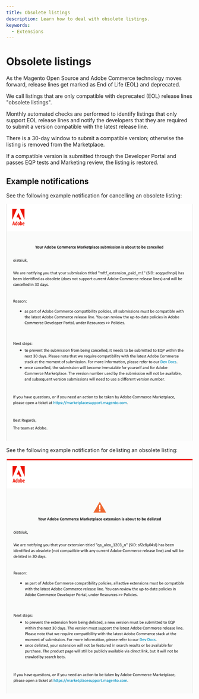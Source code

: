 ```yaml
---
title: Obsolete listings
description: Learn how to deal with obsolete listings.
keywords:
  - Extensions
---
```


# Obsolete listings

As the Magento Open Source and Adobe Commerce technology moves forward, release lines get marked as End of Life (EOL) and deprecated.

We call listings that are only compatible with deprecated (EOL) release lines "obsolete listings".

Monthly automated checks are performed to identify listings that only support EOL release lines and notify the developers that they are required to submit a version compatible with the latest release line.

There is a 30-day window to submit a compatible version; otherwise the listing is removed from the Marketplace.

If a compatible version is submitted through the Developer Portal and passes EQP tests and Marketing review, the listing is restored.

## Example notifications

See the following example notification for cancelling an obsolete listing:

![Example delisting notification from the marketplace](../_images/obsolete-cancelled.png)

See the following example notification for delisting an obsolete listing:

![Example delisting notification from the marketplace](../_images/obsolete-delisted.png)
